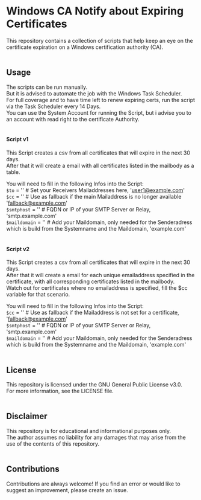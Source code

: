 # Windows CA Notify about Expiring Certificates
This repository contains a collection of scripts that help keep an eye on the certificate expiration on a Windows certification authority (CA). <br /><br />

## Usage
The scripts can be run manually. <br />
But it is advised to automate the job with the Windows Task Scheduler. <br />
For full coverage and to have time left to renew expiring certs, run the script via the Task Scheduler every 14 Days.<br />
You can use the System Account for running the Script, but i advise you to an account with read right to the certificate Authority.<br /><br />

#### Script v1
This Script creates a csv from all certificates that will expire in the next 30 days. <br />
After that it will create a email with all certificates listed in the mailbody as a table. <br />

You will need to fill in the following Infos into the Script:<br />
`$to` = '' # Set your Receivers Mailaddresses here, 'user1@example.com'<br />
`$cc` = '' # Use as fallback if the main Mailaddress is no longer available 'fallback@example.com'<br />
`$smtphost` = '' # FQDN or IP of your SMTP Server or Relay, 'smtp.example.com'<br />
`$maildomain` = '' # Add your Maildomain, only needed for the Senderadress which is build from the Systemname and the Maildomain, 'example.com'<br /><br />

#### Script v2
This Script creates a csv from all certificates that will expire in the next 30 days. <br />
After that it will create a email for each unique emailaddress specified in the certificate, with all corresponding certificates listed in the mailbody. <br />
Watch out for certificates where no emailaddress is specified, fill the $cc variable for that scenario.<br />

You will need to fill in the following Infos into the Script:<br />
`$cc` = '' # Use as fallback if the Mailaddress is not set for a certificate, 'fallback@example.com'<br />
`$smtphost` = '' # FQDN or IP of your SMTP Server or Relay, 'smtp.example.com'<br />
`$maildomain` = '' # Add your Maildomain, only needed for the Senderadress which is build from the Systemname and the Maildomain, 'example.com'<br /><br />

## License
This repository is licensed under the GNU General Public License v3.0. <br />
For more information, see the LICENSE file.<br /><br />

## Disclaimer
This repository is for educational and informational purposes only. <br />
The author assumes no liability for any damages that may arise from the use of the contents of this repository.<br /><br />

## Contributions
Contributions are always welcome! If you find an error or would like to suggest an improvement, please create an issue.<br /><br />
